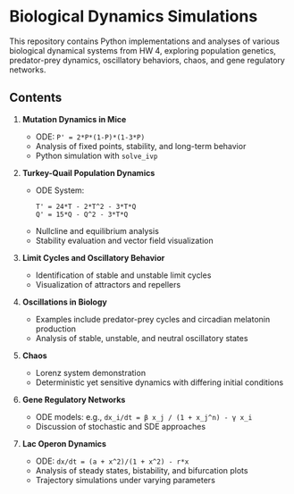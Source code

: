 # Biological Dynamics Simulations

This repository contains Python implementations and analyses of various biological dynamical systems from HW 4, exploring population genetics, predator-prey dynamics, oscillatory behaviors, chaos, and gene regulatory networks.

## Contents

1. **Mutation Dynamics in Mice**
   - ODE: `P' = 2*P*(1-P)*(1-3*P)`
   - Analysis of fixed points, stability, and long-term behavior
   - Python simulation with `solve_ivp`  

2. **Turkey-Quail Population Dynamics**
   - ODE System:
     ```
     T' = 24*T - 2*T^2 - 3*T*Q
     Q' = 15*Q - Q^2 - 3*T*Q
     ```
   - Nullcline and equilibrium analysis
   - Stability evaluation and vector field visualization  

3. **Limit Cycles and Oscillatory Behavior**
   - Identification of stable and unstable limit cycles
   - Visualization of attractors and repellers  

4. **Oscillations in Biology**
   - Examples include predator-prey cycles and circadian melatonin production
   - Analysis of stable, unstable, and neutral oscillatory states  

5. **Chaos**
   - Lorenz system demonstration
   - Deterministic yet sensitive dynamics with differing initial conditions  

6. **Gene Regulatory Networks**
   - ODE models: e.g., `dx_i/dt = β x_j / (1 + x_j^n) - γ x_i`
   - Discussion of stochastic and SDE approaches  

7. **Lac Operon Dynamics**
   - ODE: `dx/dt = (a + x^2)/(1 + x^2) - r*x`
   - Analysis of steady states, bistability, and bifurcation plots
   - Trajectory simulations under varying parameters 
